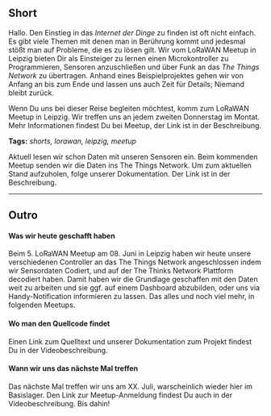 ## Short

Hallo. Den Einstieg in das *Internet der Dinge* zu finden ist oft nicht einfach. Es gibt viele Themen mit denen man in Berührung kommt und jedesmal stößt man auf Probleme, die es zu lösen gilt. Wir vom LoRaWAN Meetup in Leipzig bieten Dir als Einsteiger zu lernen einen Microkontroller zu Programmieren, Sensoren anzuschließen und über Funk an das *The Things Network* zu übertragen. Anhand eines Beispielprojektes gehen wir von Anfang an bis zum Ende und lassen uns auch Zeit für Details; Niemand bleibt zurück.

Wenn Du uns bei dieser Reise begleiten möchtest, komm zum LoRaWAN Meetup in Leipzig. Wir treffen uns an jedem zweiten Donnerstag im Montat. Mehr Informationen findest Du bei Meetup, der Link ist in der Beschreibung.

**Tags:** *shorts, lorawan, leipzig, meetup*


Aktuell lesen wir schon Daten mit unseren Sensoren ein. Beim kommenden Meetup senden wir die Daten ins The Things Network. Um zum aktuellen Stand aufzuholen, folge unserer Dokumentation. Der Link ist in der Beschreibung.


---

## Outro

#### Was wir heute geschafft haben

Beim 5. LoRaWAN Meetup am 08. Juni in Leipzig haben wir heute unsere verschiedenen Controller an das The Things Network angeschlossen indem wir Sensordaten Codiert, und auf der The Thinks Network Plattform decodiert haben. Damit haben wir die Grundlage geschaffen mit den Daten weit zu arbeiten und sie ggf. auf einem Dashboard abzubilden, oder uns via Handy-Notification informieren zu lassen. Das alles und noch viel mehr, in folgenden Meetups.

#### Wo man den Quellcode findet

Einen Link zum Quelltext und unserer Dokumentation zum Projekt findest Du in der Videobeschreibung.


#### Wann wir uns das nächste Mal treffen

Das nächste Mal treffen wir uns am XX. Juli, warscheinlich wieder hier im Basislager. Den Link zur Meetup-Anmeldung findest Du auch in der Videobeschreibung. Bis dahin!